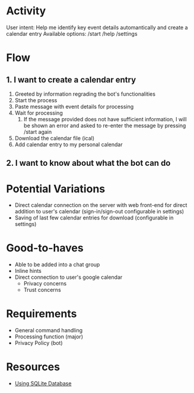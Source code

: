 # Activity

User intent: Help me identify key event details automantically and create a calendar entry 
Available options: /start /help /settings

# Flow

## 1. I want to create a calendar entry
1. Greeted by information regrading the bot's functionalities
2. Start the process
3. Paste message with event details for processing
4. Wait for processing
   1. If the message provided does not have sufficient information, I will be shown an error and asked to re-enter the message by pressing /start again
5. Download the calendar file (ical)
6. Add calendar entry to my personal calendar

## 2. I want to know about what the bot can do


# Potential Variations

- Direct calendar connection on the server with web front-end for direct addition to user's calendar (sign-in/sign-out configurable in settings)
- Saving of last few calendar entries for download (configurable in settings)

# Good-to-haves

- Able to be added into a chat group
- Inline hints
- Direct connection to user's google calendar
  - Privacy concerns
  - Trust concerns

# Requirements

- General command handling
- Processing function (major)
- Privacy Policy (bot)

# Resources

- [Using SQLite Database](https://www.codementor.io/@garethdwyer/building-a-chatbot-using-telegram-and-python-part-2-sqlite-databse-backend-m7o96jger?icn=post-goi5fncay&ici=post-m7o96jger)
